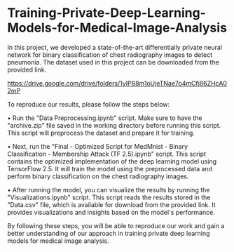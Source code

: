 # Training-Private-Deep-Learning-Models-for-Medical-Image-Analysis

In this project, we developed a state-of-the-art differentially private neural network for binary classification of chest radiography images to detect pneumonia. The dataset used in this project can be downloaded from the provided link.

https://drive.google.com/drive/folders/1yIP88m1oUjeTNae7o4mCfj86ZHcA02mP

To reproduce our results, please follow the steps below:

$\bullet$  Run the "Data Preprocessing.ipynb" script. Make sure to have the "archive.zip" file saved in the working directory before running this script. This script will preprocess the dataset and prepare it for training.

$\bullet$   Next, run the "Final - Optimized Script for MedMnist - Binary Classification - Membership Attack (TF 2.5).ipynb" script. This script contains the optimized implementation of the deep learning model using TensorFlow 2.5. It will train the model using the preprocessed data and perform binary classification on the chest radiography images.

$\bullet$  After running the model, you can visualize the results by running the "Visualizations.ipynb" script. This script reads the results stored in the "Data.csv" file, which is available for download from the provided link. It provides visualizations and insights based on the model's performance.

By following these steps, you will be able to reproduce our work and gain a better understanding of our approach in training private deep learning models for medical image analysis.
